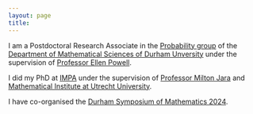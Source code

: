 ```yaml
---
layout: page
title: 
---
```


<p>I am a Postdoctoral Research Associate in the <a
	href="https://www.maths.dur.ac.uk/PiNE/prob_at_dur.html">Probability
	group</a> of the <a
	href="https://www.dur.ac.uk/departments/academic/mathematical-sciences/">Department
	of Mathematical Sciences of Durham Unversity</a> under the supervision of <a
	href="https://sites.google.com/view/ellenpowell/home">Professor Ellen Powell</a>.

<p>
I did my PhD at <a href="https://impa.br/en_US/">IMPA</a> under the supervision of <a href="https://scholar.google.com/citations?user=cRw4qpkAAAAJ&hl=en&inst=7240083048524121927&oi=ao">Professor Milton Jara</a> and <a href="https://www.uu.nl/staff/WMRusz. Before I was working at Durham, I was a PostDoc Fellow in the <a href="https://www.uu.nl/en/organisation/mathematical-institute">Mathematical Institute at Utrecht University</a>. 



I have co-organised the <a href="https://www.maths.dur.ac.uk/symposia/115/">Durham Symposium of Mathematics 2024</a>.
